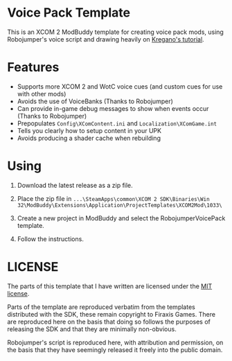 # Voice Pack Template

This is an XCOM 2 ModBuddy template for creating voice pack mods, using Robojumper's voice script and drawing heavily on [Kregano's tutorial](https://docs.google.com/document/d/1asHlhTP9tJzyKXIwDALpWdJTVasjh-72blST9kQeai8).

# Features

- Supports more XCOM 2 and WotC voice cues (and custom cues for use with other mods)
- Avoids the use of VoiceBanks (Thanks to Robojumper)
- Can provide in-game debug messages to show when events occur (Thanks to Robojumper)
- Prepopulates `Config\XComContent.ini` and `Localization\XComGame.int`
- Tells you clearly how to setup content in your UPK
- Avoids producing a shader cache when rebuilding


# Using

1. Download the latest release as a zip file.

2. Place the zip file in `...\SteamApps\common\XCOM 2 SDK\Binaries\Win 32\ModBuddy\Extensions\Application\ProjectTemplates\XCOM2Mod\1033\`

3. Create a new project in ModBuddy and select the RobojumperVoicePack template.

4. Follow the instructions.

# LICENSE

The parts of this template that I have written are licensed under the [MIT license](https://choosealicense.com/licenses/mit/).

Parts of the template are reproduced verbatim from the templates distributed with the SDK, these remain copyright to Firaxis Games. There are reproduced here on the basis that doing so follows the purposes of releasing the SDK and that they are minimally non-obvious.

Robojumper's script is reproduced here, with attribution and permission, on the basis that they have seemingly released it freely into the public domain.
